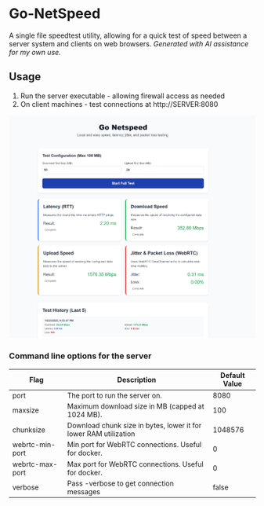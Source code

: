 # Go-NetSpeed
A single file speedtest utility, allowing for a quick test of speed between a server system and clients on web browsers. _Generated with AI assistance for my own use._

## Usage
1. Run the server executable - allowing firewall access as needed
2. On client machines - test connections at http://SERVER:8080

![](images/GoNetspeed.png)

### Command line options for the server
| Flag | Description | Default Value |
| -- | -- | -- |
| port  | The port to run the server on. | 8080 |
| maxsize  | Maximum download size in MB (capped at 1024 MB). | 100 |
| chunksize  |  Download chunk size in bytes, lower it for lower RAM utilization | 1048576 |
| webrtc-min-port  | Min port for WebRTC connections. Useful for docker. | 0 |
| webrtc-max-port  | Max port for WebRTC connections. Useful for docker.  | 0 |
| verbose  |  Pass -verbose to get connection messages | false |

